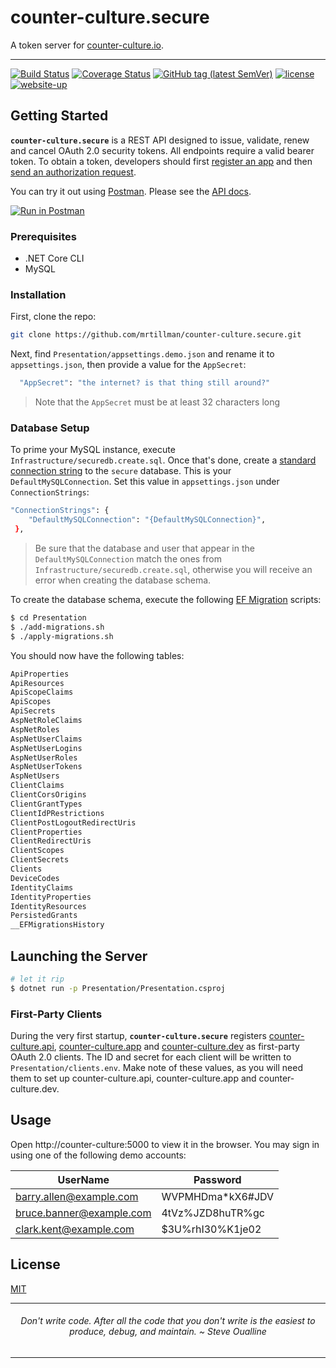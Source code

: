 # counter-culture.secure

A token server for [counter-culture.io](https://counter-culture.io).

---

[![Build Status](https://travis-ci.com/mrtillman/counter-culture.secure.svg?branch=master)](https://travis-ci.com/mrtillman/counter-culture.secure)
[![Coverage Status](https://coveralls.io/repos/github/mrtillman/counter-culture.secure/badge.svg?branch=master)](https://coveralls.io/github/mrtillman/counter-culture.secure?branch=master)
[![GitHub tag (latest SemVer)](https://img.shields.io/github/v/tag/mrtillman/counter-culture.secure?sort=semver)](https://github.com/mrtillman/counter-culture.secure/releases/tag/v1.0.2-alpha)
[![license](https://img.shields.io/badge/license-MIT-blue.svg)](https://github.com/mrtillman/counter-culture.secure/blob/master/LICENSE.md)
[![website-up](https://img.shields.io/website-up-down-green-red/http/shields.io.svg)](https://secure.counter-culture.io/)

## Getting Started

**`counter-culture.secure`** is a REST API designed to issue, validate, renew and cancel OAuth 2.0 security tokens. All endpoints require a valid bearer token. To obtain a token, developers should first [register an app](https://geeks.counter-culture.io/register) and then [send an authorization request](https://github.com/mrtillman/counter-culture.secure/wiki/How-To-Send-an-Authorization-Request).

You can try it out using [Postman](https://learning.getpostman.com/). Please see the [API docs](https://documenter.getpostman.com/view/1403721/S1a7X6L7).

[![Run in Postman](https://run.pstmn.io/button.svg)](https://app.getpostman.com/run-collection/0323d87983b842a1c15f)

### Prerequisites 

- .NET Core CLI
- MySQL

### Installation

First, clone the repo:

```sh
git clone https://github.com/mrtillman/counter-culture.secure.git
```

Next, find `Presentation/appsettings.demo.json` and rename it to `appsettings.json`, then provide a value for the `AppSecret`:

```sh
  "AppSecret": "the internet? is that thing still around?"
```

> Note that the `AppSecret` must be at least 32 characters long

### Database Setup

To prime your MySQL instance, execute `Infrastructure/securedb.create.sql`. Once that's done, create a [standard connection string](https://www.connectionstrings.com/mysql-connector-net-mysqlconnection/standard) to the `secure` database. This is your `DefaultMySQLConnection`. Set this value in `appsettings.json` under `ConnectionStrings`:

```sh
"ConnectionStrings": {
    "DefaultMySQLConnection": "{DefaultMySQLConnection}",
 },
```

> Be sure that the database and user that appear in the `DefaultMySQLConnection` match the ones from `Infrastructure/securedb.create.sql`, otherwise you will receive an error when creating the database schema.

To create the database schema, execute the following [EF Migration](https://docs.microsoft.com/en-us/ef/core/managing-schemas/migrations/?tabs=dotnet-core-cli) scripts:

```sh
$ cd Presentation
$ ./add-migrations.sh
$ ./apply-migrations.sh
```

You should now have the following tables:

```sh
ApiProperties
ApiResources
ApiScopeClaims
ApiScopes
ApiSecrets
AspNetRoleClaims
AspNetRoles
AspNetUserClaims
AspNetUserLogins
AspNetUserRoles
AspNetUserTokens
AspNetUsers
ClientClaims
ClientCorsOrigins
ClientGrantTypes
ClientIdPRestrictions
ClientPostLogoutRedirectUris
ClientProperties
ClientRedirectUris
ClientScopes
ClientSecrets
Clients
DeviceCodes
IdentityClaims
IdentityProperties
IdentityResources
PersistedGrants
__EFMigrationsHistory
```

## Launching the Server

```sh
# let it rip
$ dotnet run -p Presentation/Presentation.csproj
```

### First-Party Clients

During the very first startup, **`counter-culture.secure`** registers [counter-culture.api](https://github.com/mrtillman/counter-culture.api), [counter-culture.app](https://github.com/mrtillman/counter-culture.app) and [counter-culture.dev](https://github.com/mrtillman/counter-culture.dev) as first-party OAuth 2.0 clients. The ID and secret for each client will be written to
`Presentation/clients.env`. Make note of these values, as you will need them to set up counter-culture.api, counter-culture.app and counter-culture.dev.

## Usage

Open http://counter-culture:5000 to view it in the browser. You may sign in using one of the following demo accounts:

|UserName|Password|
|---|---|
|barry.allen@example.com|WVPMHDma*kX6#JDV|
|bruce.banner@example.com|4tVz%JZD8huTR%gc|
|clark.kent@example.com|$3U%rhI30%K1je02|

## License
[MIT](https://github.com/mrtillman/counter-culture.secure/blob/master/LICENSE.md)

---

<h6 align="center">Don't write code. After all the code that you don't write is the easiest to produce, debug, and maintain. ~ Steve Oualline</h6>

---
